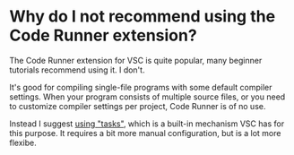 # Why do I not recommend using the Code Runner extension?

The Code Runner extension for VSC is quite popular, many beginner tutorials recommend using it. I don't.

It's good for compiling single-file programs with some default compiler settings. When your program consists of multiple source files, or you need to customize compiler settings per project, Code Runner is of no use.

Instead I suggest [using "tasks"](/configuring_vsc_tasks.md), which is a built-in mechanism VSC has for this purpose. It requires a bit more manual configuration, but is a lot more flexibe.
